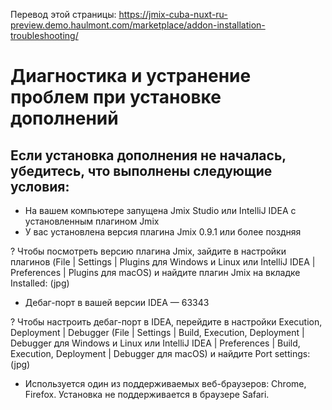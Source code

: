 Перевод этой страницы: https://jmix-cuba-nuxt-ru-preview.demo.haulmont.com/marketplace/addon-installation-troubleshooting/

# Диагностика и устранение проблем при установке дополнений

## Если установка дополнения не началась, убедитесь, что выполнены следующие условия:

- На вашем компьютере запущена Jmix Studio или IntelliJ IDEA с установленным плагином Jmix
- У вас установлена версия плагина Jmix 0.9.1 или более поздняя

? Чтобы посмотреть версию плагина Jmix, зайдите в настройки плагинов
(File | Settings | Plugins для Windows и Linux
или IntelliJ IDEA | Preferences | Plugins для macOS)
и найдите плагин Jmix на вкладке Installed: (jpg)

- Дебаг-порт в вашей версии IDEA — 63343


? Чтобы настроить дебаг-порт в IDEA, перейдите в 
настройки Execution, Deployment | Debugger
(File | Settings | Build, Execution, Deployment | Debugger для Windows и Linux
или IntelliJ IDEA | Preferences | Build, Execution, Deployment | Debugger для macOS)
и найдите Port settings: (jpg)

- Используется один из поддерживаемых веб-браузеров: Chrome, Firefox. Установка не поддерживается в браузере Safari.
